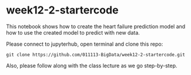 # week12-2-startercode
This notebook shows how to create the heart failure prediction model and how to use the created model to predict with new data.

Please connect to jupyterhub, open terminal and clone this repo:

```
git clone https://github.com/011113-BigData/week12-2-startercode.git
```

Also, please follow along with the class lecture as we go step-by-step.
